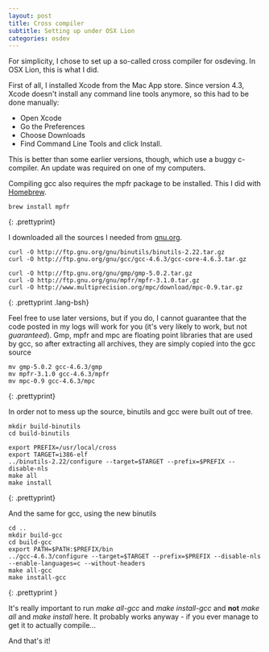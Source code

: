```yaml
---
layout: post
title: Cross compiler
subtitle: Setting up under OSX Lion
categories: osdev
---
```


For simplicity, I chose to set up a so-called cross compiler for osdeving.  In
OSX Lion, this is what I did.

First of all, I installed Xcode from the Mac App store.  Since version 4.3,
Xcode doesn't install any command line tools anymore, so this had to be done
manually:

- Open Xcode
- Go the Preferences
- Choose Downloads
- Find Command Line Tools and click Install.

This is better than some earlier versions, though, which use a buggy
c-compiler. An update was required on one of my computers.

Compiling gcc also requires the mpfr package to be installed. This I did with
[Homebrew](http://mxcl.github.com/homebrew/).

	brew install mpfr
{: .prettyprint}

I downloaded all the sources I needed from [gnu.org](http://gnu.org).

	curl -O http://ftp.gnu.org/gnu/binutils/binutils-2.22.tar.gz
	curl -O http://ftp.gnu.org/gnu/gcc/gcc-4.6.3/gcc-core-4.6.3.tar.gz
	
	curl -O http://ftp.gnu.org/gnu/gmp/gmp-5.0.2.tar.gz
	curl -O http://ftp.gnu.org/gnu/mpfr/mpfr-3.1.0.tar.gz
	curl -O http://www.multiprecision.org/mpc/download/mpc-0.9.tar.gz
{: .prettyprint .lang-bsh}

Feel free to use later versions, but if you do, I cannot guarantee that the
code posted in my logs will work for you (it's very likely to work, but not
*guaranteed*).  Gmp, mpfr and mpc are floating point libraries that are used by
gcc, so after extracting all archives, they are simply copied into the gcc
source

	mv gmp-5.0.2 gcc-4.6.3/gmp
	mv mpfr-3.1.0 gcc-4.6.3/mpfr
	mv mpc-0.9 gcc-4.6.3/mpc
{: .prettyprint}

In order not to mess up the source, binutils and gcc were built out of tree.

	mkdir build-binutils
	cd build-binutils
	
	export PREFIX=/usr/local/cross
	export TARGET=i386-elf
	../binutils-2.22/configure --target=$TARGET --prefix=$PREFIX --disable-nls
	make all
	make install
{: .prettyprint}

And the same for gcc, using the new binutils

	cd ..
	mkdir build-gcc
	cd build-gcc
	export PATH=$PATH:$PREFIX/bin
	../gcc-4.6.3/configure --target=$TARGET --prefix=$PREFIX --disable-nls --enable-languages=c --without-headers
	make all-gcc
	make install-gcc
{: .prettyprint }

It's really important to run _make all-gcc_ and _make install-gcc_ and __not__
_make all_ and _make install_ here. It probably works anyway - if you ever
manage to get it to actually compile...

And that's it!
